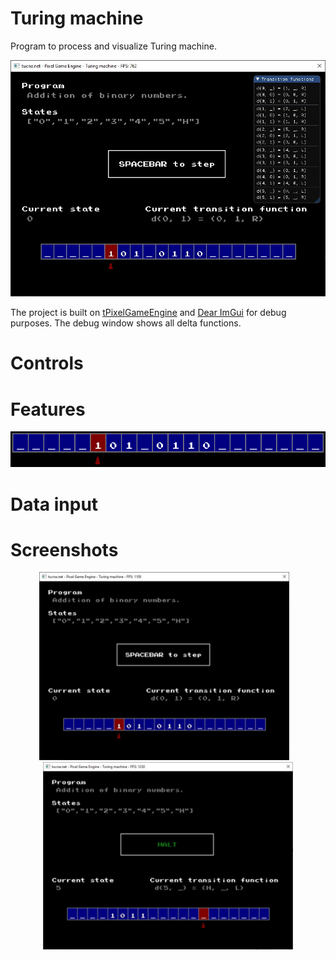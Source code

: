 # Turing machine
Program to process and visualize Turing machine.

<p align="center">  
  <img src="doc/3.jpg" width="700px">
</p>

The project is built on [tPixelGameEngine](https://github.com/tucna/tPixelGameEngine) and [Dear ImGui](https://github.com/ocornut/imgui) for debug purposes. The debug window shows all delta functions.

# Controls

# Features
<p align="center">  
  <img src="doc/steps.gif">
</p>

# Data input

# Screenshots
<p align="center">  
  <img src="doc/1.jpg" width="400px">&nbsp; &nbsp; <img src="doc/2.jpg" width="400px">
</p>
